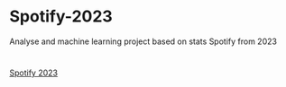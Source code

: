 # Spotify-2023
Analyse and machine learning project based on stats Spotify from 2023
#
[Spotify 2023](https://github.com/ad-mz/Python-Jupyter/blob/main/case_study.ipynb](https://github.com/Bartek21371/Spotify-2023/blob/main/Spotify2023-Most-Streamed.ipynb)https://github.com/Bartek21371/Spotify-2023/blob/main/Spotify2023-Most-Streamed.ipynb)
